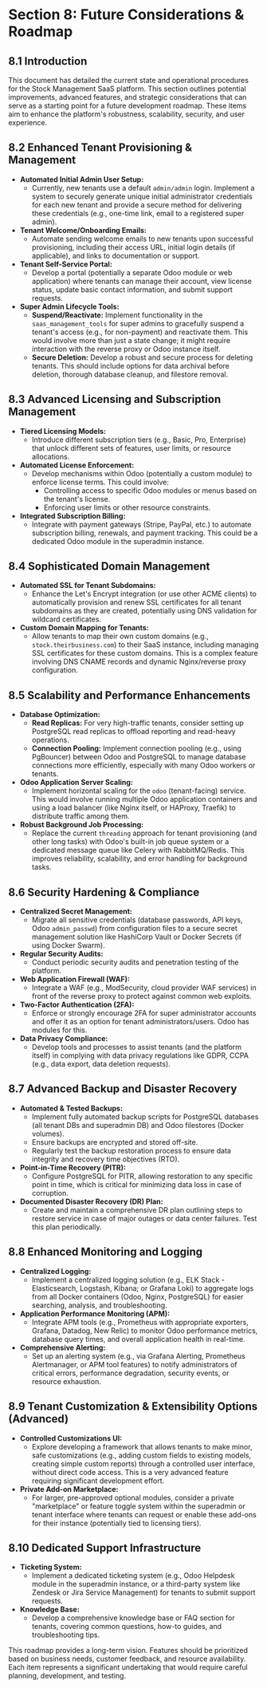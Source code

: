 # Section 8: Future Considerations & Roadmap

## 8.1 Introduction

This document has detailed the current state and operational procedures for the Stock Management SaaS platform. This section outlines potential improvements, advanced features, and strategic considerations that can serve as a starting point for a future development roadmap. These items aim to enhance the platform's robustness, scalability, security, and user experience.

## 8.2 Enhanced Tenant Provisioning & Management

*   **Automated Initial Admin User Setup:**
    *   Currently, new tenants use a default `admin/admin` login. Implement a system to securely generate unique initial administrator credentials for each new tenant and provide a secure method for delivering these credentials (e.g., one-time link, email to a registered super admin).
*   **Tenant Welcome/Onboarding Emails:**
    *   Automate sending welcome emails to new tenants upon successful provisioning, including their access URL, initial login details (if applicable), and links to documentation or support.
*   **Tenant Self-Service Portal:**
    *   Develop a portal (potentially a separate Odoo module or web application) where tenants can manage their account, view license status, update basic contact information, and submit support requests.
*   **Super Admin Lifecycle Tools:**
    *   **Suspend/Reactivate:** Implement functionality in the `saas_management_tools` for super admins to gracefully suspend a tenant's access (e.g., for non-payment) and reactivate them. This would involve more than just a state change; it might require interaction with the reverse proxy or Odoo instance itself.
    *   **Secure Deletion:** Develop a robust and secure process for deleting tenants. This should include options for data archival before deletion, thorough database cleanup, and filestore removal.

## 8.3 Advanced Licensing and Subscription Management

*   **Tiered Licensing Models:**
    *   Introduce different subscription tiers (e.g., Basic, Pro, Enterprise) that unlock different sets of features, user limits, or resource allocations.
*   **Automated License Enforcement:**
    *   Develop mechanisms within Odoo (potentially a custom module) to enforce license terms. This could involve:
        *   Controlling access to specific Odoo modules or menus based on the tenant's license.
        *   Enforcing user limits or other resource constraints.
*   **Integrated Subscription Billing:**
    *   Integrate with payment gateways (Stripe, PayPal, etc.) to automate subscription billing, renewals, and payment tracking. This could be a dedicated Odoo module in the superadmin instance.

## 8.4 Sophisticated Domain Management

*   **Automated SSL for Tenant Subdomains:**
    *   Enhance the Let's Encrypt integration (or use other ACME clients) to automatically provision and renew SSL certificates for all tenant subdomains as they are created, potentially using DNS validation for wildcard certificates.
*   **Custom Domain Mapping for Tenants:**
    *   Allow tenants to map their own custom domains (e.g., `stock.theirbusiness.com`) to their SaaS instance, including managing SSL certificates for these custom domains. This is a complex feature involving DNS CNAME records and dynamic Nginx/reverse proxy configuration.

## 8.5 Scalability and Performance Enhancements

*   **Database Optimization:**
    *   **Read Replicas:** For very high-traffic tenants, consider setting up PostgreSQL read replicas to offload reporting and read-heavy operations.
    *   **Connection Pooling:** Implement connection pooling (e.g., using PgBouncer) between Odoo and PostgreSQL to manage database connections more efficiently, especially with many Odoo workers or tenants.
*   **Odoo Application Server Scaling:**
    *   Implement horizontal scaling for the `odoo` (tenant-facing) service. This would involve running multiple Odoo application containers and using a load balancer (like Nginx itself, or HAProxy, Traefik) to distribute traffic among them.
*   **Robust Background Job Processing:**
    *   Replace the current `threading` approach for tenant provisioning (and other long tasks) with Odoo's built-in job queue system or a dedicated message queue like Celery with RabbitMQ/Redis. This improves reliability, scalability, and error handling for background tasks.

## 8.6 Security Hardening & Compliance

*   **Centralized Secret Management:**
    *   Migrate all sensitive credentials (database passwords, API keys, Odoo `admin_passwd`) from configuration files to a secure secret management solution like HashiCorp Vault or Docker Secrets (if using Docker Swarm).
*   **Regular Security Audits:**
    *   Conduct periodic security audits and penetration testing of the platform.
*   **Web Application Firewall (WAF):**
    *   Integrate a WAF (e.g., ModSecurity, cloud provider WAF services) in front of the reverse proxy to protect against common web exploits.
*   **Two-Factor Authentication (2FA):**
    *   Enforce or strongly encourage 2FA for super administrator accounts and offer it as an option for tenant administrators/users. Odoo has modules for this.
*   **Data Privacy Compliance:**
    *   Develop tools and processes to assist tenants (and the platform itself) in complying with data privacy regulations like GDPR, CCPA (e.g., data export, data deletion requests).

## 8.7 Advanced Backup and Disaster Recovery

*   **Automated & Tested Backups:**
    *   Implement fully automated backup scripts for PostgreSQL databases (all tenant DBs and superadmin DB) and Odoo filestores (Docker volumes).
    *   Ensure backups are encrypted and stored off-site.
    *   Regularly test the backup restoration process to ensure data integrity and recovery time objectives (RTO).
*   **Point-in-Time Recovery (PITR):**
    *   Configure PostgreSQL for PITR, allowing restoration to any specific point in time, which is critical for minimizing data loss in case of corruption.
*   **Documented Disaster Recovery (DR) Plan:**
    *   Create and maintain a comprehensive DR plan outlining steps to restore service in case of major outages or data center failures. Test this plan periodically.

## 8.8 Enhanced Monitoring and Logging

*   **Centralized Logging:**
    *   Implement a centralized logging solution (e.g., ELK Stack - Elasticsearch, Logstash, Kibana; or Grafana Loki) to aggregate logs from all Docker containers (Odoo, Nginx, PostgreSQL) for easier searching, analysis, and troubleshooting.
*   **Application Performance Monitoring (APM):**
    *   Integrate APM tools (e.g., Prometheus with appropriate exporters, Grafana, Datadog, New Relic) to monitor Odoo performance metrics, database query times, and overall application health in real-time.
*   **Comprehensive Alerting:**
    *   Set up an alerting system (e.g., via Grafana Alerting, Prometheus Alertmanager, or APM tool features) to notify administrators of critical errors, performance degradation, security events, or resource exhaustion.

## 8.9 Tenant Customization & Extensibility Options (Advanced)

*   **Controlled Customizations UI:**
    *   Explore developing a framework that allows tenants to make minor, safe customizations (e.g., adding custom fields to existing models, creating simple custom reports) through a controlled user interface, without direct code access. This is a very advanced feature requiring significant development effort.
*   **Private Add-on Marketplace:**
    *   For larger, pre-approved optional modules, consider a private "marketplace" or feature toggle system within the superadmin or tenant interface where tenants can request or enable these add-ons for their instance (potentially tied to licensing tiers).

## 8.10 Dedicated Support Infrastructure

*   **Ticketing System:**
    *   Implement a dedicated ticketing system (e.g., Odoo Helpdesk module in the superadmin instance, or a third-party system like Zendesk or Jira Service Management) for tenants to submit support requests.
*   **Knowledge Base:**
    *   Develop a comprehensive knowledge base or FAQ section for tenants, covering common questions, how-to guides, and troubleshooting tips.

This roadmap provides a long-term vision. Features should be prioritized based on business needs, customer feedback, and resource availability. Each item represents a significant undertaking that would require careful planning, development, and testing.
